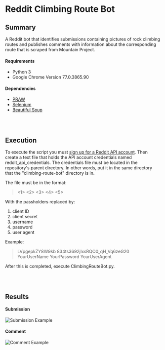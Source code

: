 # Reddit Climbing Route Bot

## Summary 
A Reddit bot that identifies submissions containing pictures of rock climbing routes and publishes comments with information about the corresponding route that is scraped from Mountain Project.

#### Requirements

- Python 3
- Google Chrome Version 77.0.3865.90

#### Dependencies

- [PRAW](https://github.com/praw-dev/praw "GitHub") </br>
- [Selenium](https://github.com/seleniumbase/SeleniumBase "GitHub") </br>
- [Beautiful Soup](https://www.crummy.com/software/BeautifulSoup/bs4/doc/ "Documentation")



</br></br>
## Execution
To execute the script you must [sign up for a Reddit API account](https://www.reddit.com/prefs/apps "Sign up for Reddit API account").
Then create a text file that holds the API account credentials named reddit_api_credentials.
The credentials file must be located in the repository's parent directory. In other words, put it in the same directory that the "climbing-route-bot" directory is in.

The file must be in the format:
> <1> <2> <3> <4> <5>

With the passholders replaced by:
1. client ID
2. client secret
3. username
4. password
5. user agent

Example:

> LVpgepkZY8W9kb 834ts3692jIxsRQO0_qH_Vq6zeG20 YourUserName YourPassword YourUserAgent

After this is completed, execute ClimbingRouteBot.py.



</br></br>
## Results

#### Submission
![Submission Example](https://github.com/sethepeterson/climbing-route-bot/blob/master/media/SubmissionExample.PNG)

#### Comment
![Comment Example](https://github.com/sethepeterson/climbing-route-bot/blob/master/media/CommentExample.PNG)
